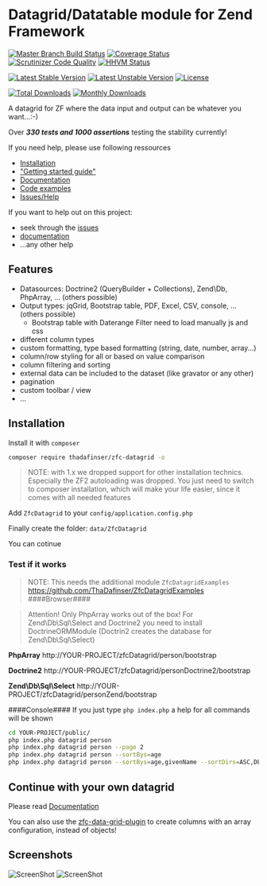 # Datagrid/Datatable module for Zend Framework
[![Master Branch Build Status](https://secure.travis-ci.org/ThaDafinser/ZfcDatagrid.png?branch=master)](http://travis-ci.org/ThaDafinser/ZfcDatagrid)
[![Coverage Status](https://coveralls.io/repos/ThaDafinser/ZfcDatagrid/badge.png?branch=master)](https://coveralls.io/r/ThaDafinser/ZfcDatagrid?branch=master)
[![Scrutinizer Code Quality](https://scrutinizer-ci.com/g/ThaDafinser/ZfcDatagrid/badges/quality-score.png?b=master)](https://scrutinizer-ci.com/g/ThaDafinser/ZfcDatagrid/?branch=master)
[![HHVM Status](http://hhvm.h4cc.de/badge/thadafinser/zfc-datagrid.svg)](http://hhvm.h4cc.de/package/thadafinser/zfc-datagrid)

[![Latest Stable Version](https://poser.pugx.org/thadafinser/zfc-datagrid/v/stable.png)](https://packagist.org/packages/thadafinser/zfc-datagrid)
[![Latest Unstable Version](https://poser.pugx.org/thadafinser/zfc-datagrid/v/unstable.png)](https://packagist.org/packages/thadafinser/zfc-datagrid)
[![License](https://poser.pugx.org/thadafinser/zfc-datagrid/license.png)](https://packagist.org/packages/thadafinser/zfc-datagrid)

[![Total Downloads](https://poser.pugx.org/thadafinser/zfc-datagrid/downloads.png)](https://packagist.org/packages/thadafinser/zfc-datagrid)
[![Monthly Downloads](https://poser.pugx.org/thadafinser/zfc-datagrid/d/monthly)](https://packagist.org/packages/thadafinser/zfc-datagrid)

A datagrid for ZF where the data input and output can be whatever you want...:-)

Over ***330 tests and 1000 assertions*** testing the stability currently! 

If you need help, please use following ressources
- [Installation](https://github.com/ThaDafinser/ZfcDatagrid#installation) 
-  ["Getting started guide"](https://github.com/ThaDafinser/ZfcDatagrid/blob/master/docs/02.%20Quick%20Start.md)
- [Documentation](https://github.com/ThaDafinser/ZfcDatagrid/blob/master/docs/)
- [Code examples](https://github.com/ThaDafinser/ZfcDatagridExamples/tree/master/src/ZfcDatagridExamples/Controller/)
- [Issues/Help](https://github.com/ThaDafinser/ZfcDatagrid/issues)

If you want to help out on this project:
- seek through the [issues](https://github.com/ThaDafinser/ZfcDatagrid/issues)
- [documentation](https://github.com/ThaDafinser/ZfcDatagrid/blob/master/docs/)
- ...any other help

## Features
* Datasources: Doctrine2 (QueryBuilder + Collections), Zend\Db, PhpArray, ... (others possible)
* Output types: jqGrid, Bootstrap table, PDF, Excel, CSV, console, ... (others possible)
  *  Bootstrap table with Daterange Filter need to load manually js and css
* different column types
* custom formatting, type based formatting (string, date, number, array...)
* column/row styling for all or based on value comparison
* column filtering  and sorting
* external data can be included to the dataset (like gravator or any other)
* pagination
* custom toolbar / view
* ...

## Installation

Install it with ``composer``
```sh
composer require thadafinser/zfc-datagrid -o
```

> NOTE: with 1.x we dropped support for other installation technics. Especially the ZF2 autoloading was dropped. You just need to switch to composer installation, which will make your life easier, since it comes with all needed features

Add `ZfcDatagrid` to your `config/application.config.php`

Finally create the folder: `data/ZfcDatagrid`

You can cotinue 

### Test if it works

> NOTE: This needs the additional module `ZfcDatagridExamples` https://github.com/ThaDafinser/ZfcDatagridExamples
####Browser####

> Attention! Only PhpArray works out of the box!
> For Zend\Db\Sql\Select and Doctrine2 you need to install DoctrineORMModule (Doctrin2 creates the database for Zend\Db\Sql\Select)

**PhpArray** http://YOUR-PROJECT/zfcDatagrid/person/bootstrap

**Doctrine2** http://YOUR-PROJECT/zfcDatagrid/personDoctrine2/bootstrap

**Zend\Db\Sql\Select** http://YOUR-PROJECT/zfcDatagrid/personZend/bootstrap


####Console####
If you just type `php index.php` a help for all commands will be shown
```sh
cd YOUR-PROJECT/public/
php index.php datagrid person
php index.php datagrid person --page 2
php index.php datagrid person --sortBys=age
php index.php datagrid person --sortBys=age,givenName --sortDirs=ASC,DESC
```
## Continue with your own datagrid

Please read [Documentation](https://github.com/ThaDafinser/ZfcDatagrid/blob/master/docs/)

You can also use the [zfc-data-grid-plugin](https://github.com/agerecompany/zfc-data-grid-plugin) to create columns with an array configuration, instead of objects!


## Screenshots
![ScreenShot](https://raw.github.com/ThaDafinser/ZfcDatagrid/master/docs/screenshots/ZfcDatagrid_bootstrap.jpg)
![ScreenShot](https://raw.github.com/ThaDafinser/ZfcDatagrid/master/docs/screenshots/ZfcDatagrid_console.jpg)

